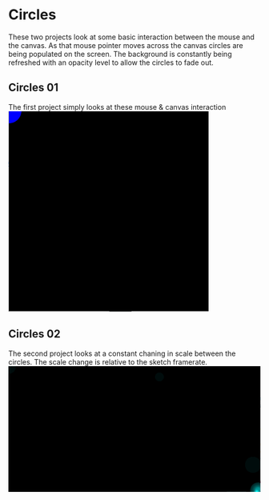 # Circles
These two projects look at some basic interaction between the mouse and the canvas. As that mouse pointer moves across the canvas circles are being populated on the screen. The background is constantly being refreshed with an opacity level to allow the circles to fade out. 

## Circles 01
The first project simply looks at these mouse & canvas interaction
![Circles_01.gif](https://github.com/Crashnorun/Coding_Sketchbook/blob/master/Processing/Circles/Circles_01/Images/Circles_01.gif)

## Circles 02
The second project looks at a constant chaning in scale between the circles. The scale change is relative to the sketch framerate.
![Circles_02.gif](https://github.com/Crashnorun/Coding_Sketchbook/blob/master/Processing/Circles/Circles_02/Images/Circles_02.gif)

